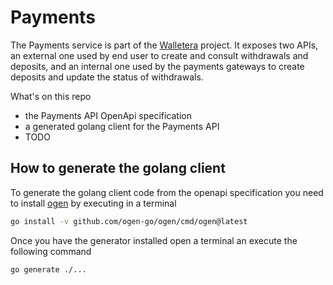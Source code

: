 # Payments

The Payments service is part of the [Walletera](https://walletera.dev/designing-a-digital-wallet) project.
It exposes two APIs, an external one used by end user to create and consult withdrawals and deposits, and an internal one
used by the payments gateways to create deposits and update the status of withdrawals.

What's on this repo
- the Payments API OpenApi specification
- a generated golang client for the Payments API
- TODO 

## How to generate the golang client

To generate the golang client code from the openapi specification you need to install [ogen](https://ogen.dev/) by executing in a terminal
```bash
go install -v github.com/ogen-go/ogen/cmd/ogen@latest
```

Once you have the generator installed open a terminal an execute the following command
```bash
go generate ./...
```
